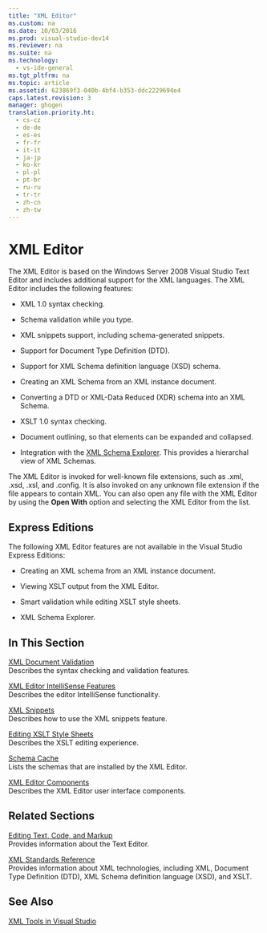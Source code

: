 ```yaml
---
title: "XML Editor"
ms.custom: na
ms.date: 10/03/2016
ms.prod: visual-studio-dev14
ms.reviewer: na
ms.suite: na
ms.technology: 
  - vs-ide-general
ms.tgt_pltfrm: na
ms.topic: article
ms.assetid: 623869f3-040b-4bf4-b353-ddc2229694e4
caps.latest.revision: 3
manager: ghogen
translation.priority.ht: 
  - cs-cz
  - de-de
  - es-es
  - fr-fr
  - it-it
  - ja-jp
  - ko-kr
  - pl-pl
  - pt-br
  - ru-ru
  - tr-tr
  - zh-cn
  - zh-tw
---
```

# XML Editor
The XML Editor is based on the Windows Server 2008 Visual Studio Text Editor and includes additional support for the XML languages. The XML Editor includes the following features:  
  
-   XML 1.0 syntax checking.  
  
-   Schema validation while you type.  
  
-   XML snippets support, including schema-generated snippets.  
  
-   Support for Document Type Definition (DTD).  
  
-   Support for XML Schema definition language (XSD) schema.  
  
-   Creating an XML Schema from an XML instance document.  
  
-   Converting a DTD or XML-Data Reduced (XDR) schema into an XML Schema.  
  
-   XSLT 1.0 syntax checking.  
  
-   Document outlining, so that elements can be expanded and collapsed.  
  
-   Integration with the [XML Schema Explorer](../VS_IDE/XML-Schema-Explorer.md). This provides a hierarchal view of XML Schemas.  
  
 The XML Editor is invoked for well-known file extensions, such as .xml, .xsd, .xsl, and .config. It is also invoked on any unknown file extension if the file appears to contain XML. You can also open any file with the XML Editor by using the **Open With** option and selecting the XML Editor from the list.  
  
## Express Editions  
 The following XML Editor features are not available in the Visual Studio Express Editions:  
  
-   Creating an XML schema from an XML instance document.  
  
-   Viewing XSLT output from the XML Editor.  
  
-   Smart validation while editing XSLT style sheets.  
  
-   XML Schema Explorer.  
  
## In This Section  
 [XML Document Validation](../VS_IDE/XML-Document-Validation.md)  
 Describes the syntax checking and validation features.  
  
 [XML Editor IntelliSense Features](../VS_IDE/XML-Editor-IntelliSense-Features.md)  
 Describes the editor IntelliSense functionality.  
  
 [XML Snippets](../VS_IDE/XML-Snippets.md)  
 Describes how to use the XML snippets feature.  
  
 [Editing XSLT Style Sheets](../VS_IDE/Editing-XSLT-Style-Sheets.md)  
 Describes the XSLT editing experience.  
  
 [Schema Cache](../VS_IDE/Schema-Cache.md)  
 Lists the schemas that are installed by the XML Editor.  
  
 [XML Editor Components](../VS_IDE/XML-Editor-Components.md)  
 Describes the XML Editor user interface components.  
  
## Related Sections  
 [Editing Text, Code, and Markup](assetId:///0d9c00d7-5df4-48a3-b185-2a265f055439)  
 Provides information about the Text Editor.  
  
 [XML Standards Reference](assetId:///79c78508-c9d0-423a-a00f-672e855de401)  
 Provides information about XML technologies, including XML, Document Type Definition (DTD), XML Schema definition language (XSD), and XSLT.  
  
## See Also  
 [XML Tools in Visual Studio](../VS_IDE/XML-Tools-in-Visual-Studio.md)